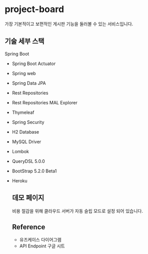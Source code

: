 # project-board

가장 기본적이고 보편적인 게시판 기능을 둘러볼 수 있는 서비스입니다.



## 기술 세부 스택

Spring Boot

* Spring Boot Actuator
* Spring web
* Spring Data JPA
* Rest Repositories
* Rest Repositories MAL Explorer
* Thymeleaf
* Spring Security
* H2 Database
* MySQL Driver
* Lombok
* QueryDSL 5.0.0
* BootStrap 5.2.0 Beta1
* Heroku

  ## 데모 페이지
  비용 절감을 위해 클라우드 서버가 자동 슬립 모드로 설정 되어 있습니다.

  ## Reference
  * 유즈케이스 다이어그램
  * API Endpoint 구글 시트
    
  

